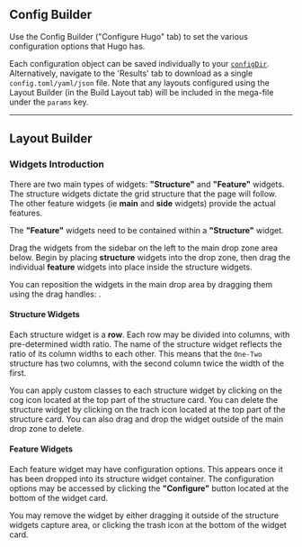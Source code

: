 ## Config Builder 

Use the Config Builder ("Configure Hugo" tab) to set the various configuration options that Hugo has. 

Each configuration object can be saved individually to your [`configDir`](https://gohugo.io/getting-started/configuration/). Alternatively, navigate to the 'Results' tab to download as a single `config.toml/yaml/json` file. Note that any layouts configured using the Layout Builder (in the Build Layout tab) will be included in the mega-file under the `params` key.

---

## Layout Builder 

### Widgets Introduction

There are two main types of widgets: **"Structure"** and **"Feature"** widgets. The structure widgets dictate the grid structure that the page will follow. The other feature widgets (ie **main** and **side** widgets) provide the actual features.

The **"Feature"** widgets need to be contained within a **"Structure"** widget.

Drag the widgets from the sidebar on the left to the main drop zone area below. Begin by placing **structure** widgets into the drop zone, then drag the individual **feature** widgets into place inside the structure widgets.

You can reposition the widgets in the main drop area by dragging them using the drag handles: <i class="fas fa-grip-vertical"></i>.

#### Structure Widgets

Each structure widget is a **row**. Each row may be divided into columns, with pre-determined width ratio. The name of the structure widget reflects the ratio of its column widths to each other. This means that the `One-Two` structure has two columns, with the second column twice the width of the first.

You can apply custom classes to each structure widget by clicking on the cog icon located at the top part of the structure card. You can delete the structure widget by clicking on the trach icon located at the top part of the structure card. You can also drag and drop the widget outside of the main drop zone to delete.

#### Feature Widgets 

Each feature widget may have configuration options. This appears once it has been dropped into its structure widget container. The configuration options may be accessed by clicking the **"Configure"** button located at the bottom of the widget card.

You may remove the widget by either dragging it outside of the structure widgets capture area, or clicking the trash icon at the bottom of the widget card.